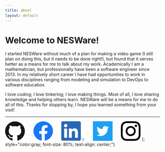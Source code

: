 ```yaml
---
title: about
layout: default
---
```


# Welcome to NESWare!

I started NESWare without much of a plan for making a video game (I still plan on doing this, but it needs to be done right!), but found that it serves better as a means for me to talk about my work. Academically I am a mathematician, but professionally have been a software engineer since 2013. In my relatively short career I have had opportunities to work in various disciplines ranging from modeling and simulation to DevOps to software education.

I love coding; I love tinkering; I love making things. Most of all, I love sharing knowledge and helping others learn. NESWare will be a means for me to do all of this. Thanks for stopping by, I hope you learned something from your visit!

---

[<img src="/assets/images/github/GitHub-Mark-120px-plus.png" width="64" height="64">](https://github.com/NESWare)
&nbsp;&nbsp;&nbsp;&nbsp;&nbsp;
[<img src="/assets/images/facebook/f_logo_RGB-Blue_512.png" width="64" height="64">](https://www.facebook.com/nesware/)
&nbsp;&nbsp;&nbsp;&nbsp;&nbsp;
[<img src="/assets/images/linkedin/LI-In-Bug.png" width="75" height="64">](https://www.linkedin.com/company/nesware)
&nbsp;&nbsp;&nbsp;&nbsp;&nbsp;
[<img src="/assets/images/twitter/Twitter_Logo_WhiteOnBlue.png" width="64" height="64">](https://twitter.com/nesware)
&nbsp;&nbsp;&nbsp;&nbsp;&nbsp;
[<img src="/assets/images/instagram/glyph-logo_May2016.png" width="64" height="64">](https://www.instagram.com/nesware.io)
{: style="color:gray; font-size: 80%; text-align: center;"}